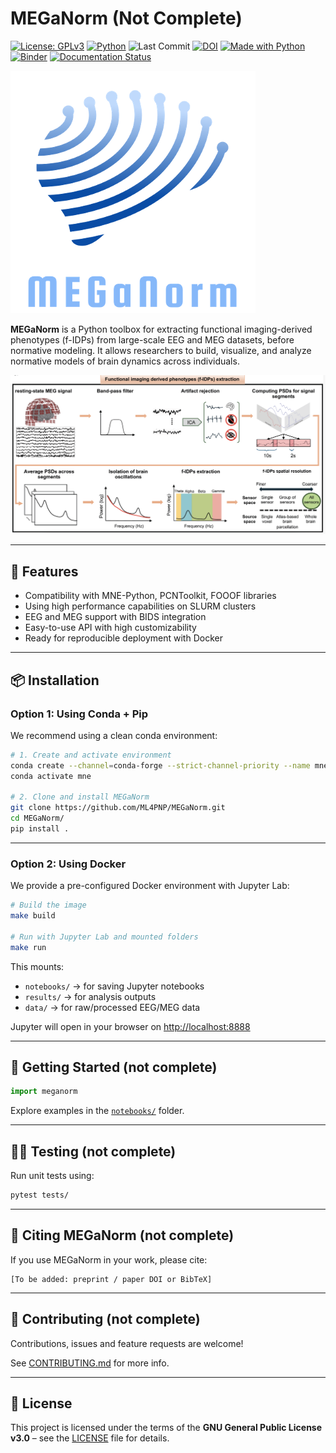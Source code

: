 # MEGaNorm (Not Complete)

[![License: GPLv3](https://img.shields.io/badge/License-GPLv3-blue.svg)](https://www.gnu.org/licenses/gpl-3.0)
[![Python](https://img.shields.io/badge/Python-3.12+-blue.svg)](https://www.python.org/)
![Last Commit](https://img.shields.io/github/last-commit/ML4PNP/MEGaNorm.svg)
[![DOI](https://zenodo.org/badge/DOI/10.5281/zenodo.1234567.svg)](https://doi.org/10.5281/zenodo.1234567)
[![Made with Python](https://img.shields.io/badge/Made%20with-Python-3776AB?style=flat&logo=python&logoColor=white)](https://www.python.org/)
[![Binder](https://mybinder.org/badge_logo.svg)](https://mybinder.org/v2/gh/ML4PNP/MEGaNorm/main?filepath=notebooks%2F)
[![Documentation Status](https://readthedocs.org/projects/meganorm/badge/?version=latest)](https://meganorm.readthedocs.io/en/latest/?badge=latest)

![Logo](docs/images/logo.png)

**MEGaNorm** is a Python toolbox for extracting functional imaging-derived phenotypes (f-IDPs) from large-scale EEG and MEG datasets, before normative modeling. It allows researchers to build, visualize, and analyze normative models of brain dynamics across individuals.

![Overview](docs/images/pipeline_overview.png)

&#x20;

---

## 🚀 Features

* Compatibility with MNE-Python, PCNToolkit, FOOOF libraries
* Using high performance capabilities on SLURM clusters 
* EEG and MEG support with BIDS integration
* Easy-to-use API with high customizability
* Ready for reproducible deployment with Docker

---

## 📦 Installation

### Option 1: Using Conda + Pip

We recommend using a clean conda environment:

```bash
# 1. Create and activate environment
conda create --channel=conda-forge --strict-channel-priority --name mne python=3.12 mne
conda activate mne

# 2. Clone and install MEGaNorm
git clone https://github.com/ML4PNP/MEGaNorm.git
cd MEGaNorm/
pip install .
```

---

### Option 2: Using Docker

We provide a pre-configured Docker environment with Jupyter Lab:

```bash
# Build the image
make build

# Run with Jupyter Lab and mounted folders
make run
```

This mounts:

* `notebooks/` → for saving Jupyter notebooks
* `results/` → for analysis outputs
* `data/` → for raw/processed EEG/MEG data

Jupyter will open in your browser on [http://localhost:8888](http://localhost:8888)

---

## 📒 Getting Started (not complete)

```python 
import meganorm
```

Explore examples in the [`notebooks/`](notebooks/) folder.

---

## 🧚‍♂️ Testing (not complete)

Run unit tests using:

```bash
pytest tests/
```

---

## 🧠 Citing MEGaNorm (not complete)

If you use MEGaNorm in your work, please cite:

```
[To be added: preprint / paper DOI or BibTeX]
```

---

## 🤝 Contributing (not complete)

Contributions, issues and feature requests are welcome!

See [CONTRIBUTING.md](CONTRIBUTING.md) for more info.

---

## 📜 License

This project is licensed under the terms of the **GNU General Public License v3.0** – see the [LICENSE](LICENSE) file for details.

